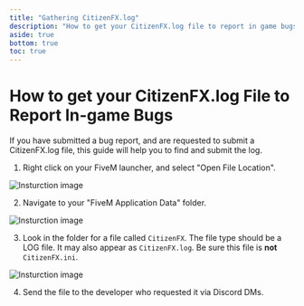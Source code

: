 ```yaml
---
title: "Gathering CitizenFX.log"
description: "How to get your CitizenFX.log file to report in game bugs"
aside: true
bottom: true
toc: true
---
```


# How to get your CitizenFX.log File to Report In-game Bugs

If you have submitted a bug report, and are requested to submit a CitizenFX.log file, this guide will help you to find and submit the log.

1. Right click on your FiveM launcher, and select "Open File Location".

![Insturction image](https://cdn.discordapp.com/attachments/471682577338466314/546471945642704898/unknown.png)

2. Navigate to your "FiveM Application Data" folder.

![Insturction image](https://media.discordapp.net/attachments/471682577338466314/546473355377639424/Untitled.png)

3. Look in the folder for a file called `CitizenFX`. The file type should be a LOG file. It may also appear as `CitizenFX.log`. Be sure this file is **not** `CitizenFX.ini`.

![Insturction image](https://cdn.discordapp.com/attachments/471682577338466314/548685799844216836/unknown.png)

4. Send the file to the developer who requested it via Discord DMs.
